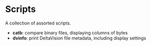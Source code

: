 Scripts
=======

A collection of assorted scripts.

* **catb**: compare binary files, displaying columns of bytes
* **dvinfo**: print DeltaVision file metadata, including display settings
